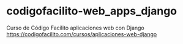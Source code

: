 # codigofacilito-web_apps_django
Curso de Código Facilito aplicaciones web con Django https://codigofacilito.com/cursos/aplicaciones-web-django
